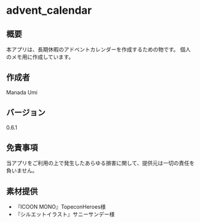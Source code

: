 # advent_calendar
## 概要
本アプリは、長期休暇のアドベントカレンダーを作成するための物です。
個人のメモ用に作成しています。

## 作成者
Manada Umi

## バージョン
0.6.1

## 免責事項
当アプリをご利用の上で発生したあらゆる損害に関して、提供元は一切の責任を負いません。

## 素材提供
- 『ICOON MONO』TopeconHeroes様
- 『シルエットイラスト』サニーサンデー様
